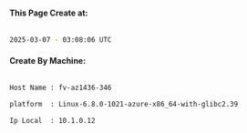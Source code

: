 
   
#### This Page Create at:

```bash

2025-03-07 - 03:08:06 UTC

```

#### Create By Machine:

```bash

Host Name : fv-az1436-346

platform  : Linux-6.8.0-1021-azure-x86_64-with-glibc2.39

Ip Local  : 10.1.0.12

```

